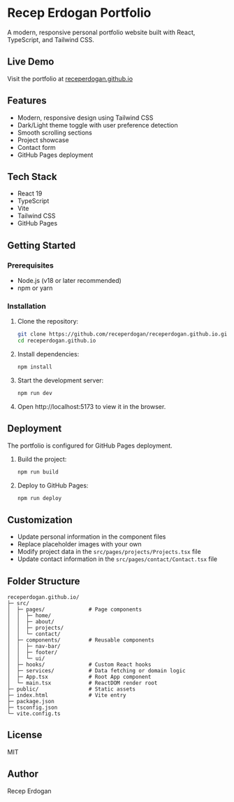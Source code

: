 # Recep Erdogan Portfolio

A modern, responsive personal portfolio website built with React, TypeScript, and Tailwind CSS.

## Live Demo

Visit the portfolio at [receperdogan.github.io](https://receperdogan.github.io)

## Features

- Modern, responsive design using Tailwind CSS
- Dark/Light theme toggle with user preference detection
- Smooth scrolling sections
- Project showcase
- Contact form
- GitHub Pages deployment

## Tech Stack

- React 19
- TypeScript
- Vite
- Tailwind CSS
- GitHub Pages

## Getting Started

### Prerequisites

- Node.js (v18 or later recommended)
- npm or yarn

### Installation

1. Clone the repository:
   ```bash
   git clone https://github.com/receperdogan/receperdogan.github.io.git
   cd receperdogan.github.io
   ```

2. Install dependencies:
   ```bash
   npm install
   ```

3. Start the development server:
   ```bash
   npm run dev
   ```

4. Open http://localhost:5173 to view it in the browser.

## Deployment

The portfolio is configured for GitHub Pages deployment.

1. Build the project:
   ```bash
   npm run build
   ```

2. Deploy to GitHub Pages:
   ```bash
   npm run deploy
   ```

## Customization

- Update personal information in the component files
- Replace placeholder images with your own
- Modify project data in the `src/pages/projects/Projects.tsx` file
- Update contact information in the `src/pages/contact/Contact.tsx` file

## Folder Structure

```
receperdogan.github.io/
├─ src/
│  ├─ pages/              # Page components
│  │  ├─ home/
│  │  ├─ about/
│  │  ├─ projects/
│  │  └─ contact/
│  ├─ components/         # Reusable components
│  │  ├─ nav-bar/
│  │  ├─ footer/
│  │  └─ ui/
│  ├─ hooks/              # Custom React hooks
│  ├─ services/           # Data fetching or domain logic
│  ├─ App.tsx             # Root App component
│  └─ main.tsx            # ReactDOM render root
├─ public/                # Static assets
├─ index.html             # Vite entry
├─ package.json
├─ tsconfig.json
└─ vite.config.ts
```

## License

MIT

## Author

Recep Erdogan

